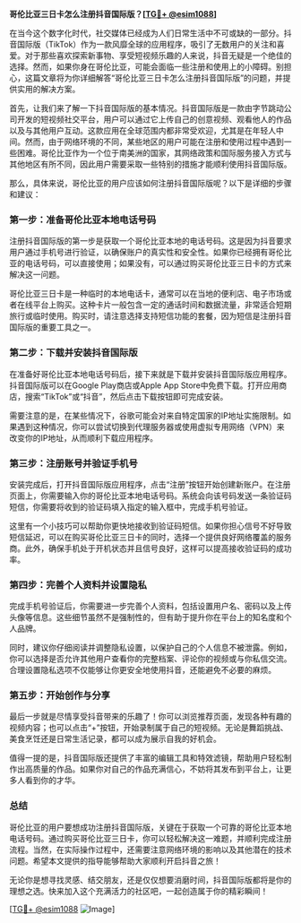 **哥伦比亚三日卡怎么注册抖音国际版？[[TG💪+ @esim1088](https://t.me/s/esim1088)]**

在当今这个数字化时代，社交媒体已经成为人们日常生活中不可或缺的一部分。抖音国际版（TikTok）作为一款风靡全球的应用程序，吸引了无数用户的关注和喜爱。对于那些喜欢探索新事物、享受短视频乐趣的人来说，抖音无疑是一个绝佳的选择。然而，如果你身在哥伦比亚，可能会面临一些注册和使用上的小障碍。别担心，这篇文章将为你详细解答“哥伦比亚三日卡怎么注册抖音国际版”的问题，并提供实用的解决方案。

首先，让我们来了解一下抖音国际版的基本情况。抖音国际版是一款由字节跳动公司开发的短视频社交平台，用户可以通过它上传自己的创意视频、观看他人的作品以及与其他用户互动。这款应用在全球范围内都非常受欢迎，尤其是在年轻人中间。然而，由于网络环境的不同，某些地区的用户可能在注册和使用过程中遇到一些困难。哥伦比亚作为一个位于南美洲的国家，其网络政策和国际服务接入方式与其他地区有所不同，因此用户需要采取一些特别的措施才能顺利使用抖音国际版。

那么，具体来说，哥伦比亚的用户应该如何注册抖音国际版呢？以下是详细的步骤和建议：

### **第一步：准备哥伦比亚本地电话号码**
注册抖音国际版的第一步是获取一个哥伦比亚本地的电话号码。这是因为抖音要求用户通过手机号进行验证，以确保账户的真实性和安全性。如果你已经拥有哥伦比亚的电话号码，可以直接使用；如果没有，可以通过购买哥伦比亚三日卡的方式来解决这一问题。

哥伦比亚三日卡是一种临时的本地电话卡，通常可以在当地的便利店、电子市场或者在线平台上购买。这种卡片一般包含一定的通话时间和数据流量，非常适合短期旅行或临时使用。购买时，请注意选择支持短信功能的套餐，因为短信是注册抖音国际版的重要工具之一。

### **第二步：下载并安装抖音国际版**
在准备好哥伦比亚本地电话号码后，接下来就是下载并安装抖音国际版应用程序。抖音国际版可以在Google Play商店或Apple App Store中免费下载。打开应用商店，搜索“TikTok”或“抖音”，然后点击下载按钮即可完成安装。

需要注意的是，在某些情况下，谷歌可能会对来自特定国家的IP地址实施限制。如果遇到这种情况，你可以尝试切换到代理服务器或使用虚拟专用网络（VPN）来改变你的IP地址，从而顺利下载应用程序。

### **第三步：注册账号并验证手机号**
安装完成后，打开抖音国际版应用程序，点击“注册”按钮开始创建新账户。在注册页面上，你需要输入你的哥伦比亚本地电话号码。系统会向该号码发送一条验证码短信，你需要将收到的验证码填入指定的输入框中，完成手机号验证。

这里有一个小技巧可以帮助你更快地接收到验证码短信。如果你担心信号不好导致短信延迟，可以在购买哥伦比亚三日卡的同时，选择一个提供良好网络覆盖的服务商。此外，确保手机处于开机状态并且信号良好，这样可以提高接收验证码的成功率。

### **第四步：完善个人资料并设置隐私**
完成手机号验证后，你需要进一步完善个人资料，包括设置用户名、密码以及上传头像等信息。这些细节虽然不是强制性的，但有助于提升你在平台上的知名度和个人品牌。

同时，建议你仔细阅读并调整隐私设置，以保护自己的个人信息不被泄露。例如，你可以选择是否允许其他用户查看你的完整档案、评论你的视频或与你私信交流。合理设置隐私选项不仅能够让你更安全地使用抖音，还能避免不必要的麻烦。

### **第五步：开始创作与分享**
最后一步就是尽情享受抖音带来的乐趣了！你可以浏览推荐页面，发现各种有趣的视频内容；也可以点击“+”按钮，开始录制属于自己的短视频。无论是舞蹈挑战、美食烹饪还是日常生活记录，都可以成为展示自我的好机会。

值得一提的是，抖音国际版还提供了丰富的编辑工具和特效滤镜，帮助用户轻松制作出高质量的作品。如果你对自己的作品充满信心，不妨将其发布到平台上，让更多人看到你的才华。

### **总结**
哥伦比亚的用户要想成功注册抖音国际版，关键在于获取一个可靠的哥伦比亚本地电话号码。通过购买哥伦比亚三日卡，你可以轻松解决这一难题，并顺利完成注册流程。当然，在实际操作过程中，还需要注意网络环境的影响以及其他潜在的技术问题。希望本文提供的指导能够帮助大家顺利开启抖音之旅！

无论你是想寻找灵感、结交朋友，还是仅仅想要消磨时间，抖音国际版都将是你的理想之选。快来加入这个充满活力的社区吧，一起创造属于你的精彩瞬间！

[[TG💪+ @esim1088](https://t.me/s/esim1088) ![Image](https://i.postimg.cc/4NQfJmqS/Snipaste-2025-05-13-00-14-12.png)]